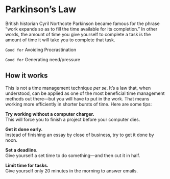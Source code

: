 # Parkinson’s Law  
  
British historian Cyril Northcote Parkinson became famous for the phrase “work expands so as to fill the time available for its completion.” In other words, the amount of time you give yourself to complete a task is the amount of time it will take you to complete that task.  
  
``Good for``   Avoiding Procrastination  
  
``Good for``   Generating need/pressure  
  
## How it works 
  
This is not a time management technique _per se_. It’s a law that, when understood, can be applied as one of the most beneficial time management methods out there—but you will have to put in the work. That means working more efficiently in shorter bursts of time. Here are some tips:  
  
**Try working without a computer charger.**  
This will force you to finish a project before your computer dies.  

 **Get it done early.**  
Instead of finishing an essay by close of business, try to get it done by noon.  

**Set a deadline.**  
Give yourself a set time to do something—and then cut it in half.  

**Limit time for tasks.**  
Give yourself only 20 minutes in the morning to answer emails.  
